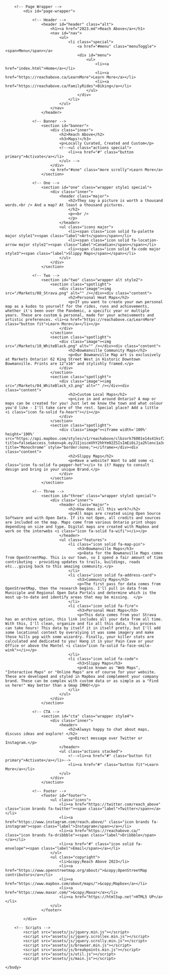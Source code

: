 <html>
	<head>
		<title>Reach Above</title>
		<meta charset="utf-8" />
		<meta name="viewport" content="width=device-width, initial-scale=1, user-scalable=no" />
		<link rel="stylesheet" href="assets/css/main.css" />
		<noscript><link rel="stylesheet" href="assets/css/noscript.css" /></noscript>
	</head>
	<body class="landing is-preload">

		<!-- Page Wrapper -->
			<div id="page-wrapper">

				<!-- Header -->
					<header id="header" class="alt">
						<h1><a href="2023.md">Reach Above</a></h1>
						<nav id="nav">
							<ul>
								<li class="special">
									<a href="#menu" class="menuToggle"><span>Menu</span></a>
									<div id="menu">
										<ul>
											<li><a href="index.html">Home</a></li>
											<li><a href="https://reachabove.ca/LearnMore">Learn More</a></li>
											<li><a href="https://reachabove.ca/FamilyRides">Biking</a></li>
										</ul>
									</div>
								</li>
							</ul>
						</nav>
					</header>

				<!-- Banner -->
					<section id="banner">
						<div class="inner">
							<h2>Reach Above</h2>
							<h3>Maps!</h3>
							<p>Locally Curated, Created and Custom</p>
							<!--<ul class="actions special">
								<li><a href="#" class="button primary">Activate</a></li>
							</ul> -->
						</div>
						<a href="#one" class="more scrolly">Learn More</a>
					</section>

				<!-- One -->
					<section id="one" class="wrapper style1 special">
						<div class="inner">
							<header class="major">
								<h2>They say a picture is worth a thousand words.<br /> And a map? At least a thousand pictures. 
								</h2>
								<p><br />
								</p>
							</header>
							<ul class="icons major">
								<li><span class="icon solid fa-palette major style1"><span class="label">Art</span></span></li>
								<li><span class="icon solid fa-location-arrow major style2"><span class="label">Canadian</span></span></li>
								<li><span class="icon solid fa-code major style3"><span class="label">Slippy Maps</span></span></li>
							</ul>
						</div>
					</section>

				<!-- Two -->
					<section id="two" class="wrapper alt style2">
						<section class="spotlight">
							<div class="image"><img src="/Markets/08_Strava.png" alt="" /></div><div class="content">
								<h2>Personal Heat Maps</h2>
								<p>If you want to create your own personal map as a kudos to yourself for the rides, runs and achievements, whether it's been over the Pandemic, a specific year or multiple years. These are custom & personal, made for your acheivements and artistic preferences. <li><a href="https://reachabove.ca/LearnMore" class="button fit">Learn More</a></li></p>
							</div>
						</section>
						<section class="spotlight">
							<div class="image"><img src="/Markets/10_WhiteBlack.png" alt="" /></div><div class="content">
								<h2>Bowmanville Community Maps</h2>
								<p>Our Bowmanville Map art is exclusively at Markets Ontario! 62 King Street West in Historic Downtown Bowmanville. Prints are 12"x16" and stylishly framed.</p>
							</div>
						</section>
						<section class="spotlight">
							<div class="image"><img src="/Markets/04_WhiteBlack_x3.png" alt="" /></div><div class="content">
								<h2>Custom Local Maps</h2>
								<p>Live in and around Ontario? A map or maps can be created for you! Just let me know the town and what colour you'd like - I'll take care of the rest. Special place? Add a little <i class="icon fa-solid fa-heart"></i></p>
							</div>
						</section>
						<section class="spotlight">
							<div class="image"><iframe width='100%' height='100%' src="https://api.mapbox.com/styles/v1/reachabove/clbzork76001e14s41ksf2ecd.html?title=false&access_token=pk.eyJ1IjoicmVhY2hhYm92ZSIsImEiOiJja2hlenc1a3cwbTloMnByejU3Z3JoMXVjIn0.EojHQhHk73D3XVIXMyXbAg&zoomwheel=false#1.00/42.34/-100.34" title="Monochrome" style="border:none;"></iframe></div><div class="content">
								<h2>Slippy Maps</h2>
								<p>Have a website? Want to add some <i class="icon fa-solid fa-pepper-hot"></i> to it? Happy to consult design and bring in your unique Brand.</p>
							</div>
						</section>		
					</section>

				<!-- Three -->
					<section id="three" class="wrapper style3 special">
						<div class="inner">
							<header class="major">
								<h2>How does all this work?</h2>
								<p>All maps are created using Open Source Software and with Open Data. If its not Open, all credits and sources are included on the map. Maps come from various Ontario print shops depending on size and type. Digital maps are created with Mapbox and work on the interwebs <i class="icon fa-solid fa-wifi"></i></p>
							</header>
							<ul class="features">
								<li class="icon solid fa-map-pin">
									<h3>Bowmanville Maps</h3>
									<p>Data for the Bowmanville Maps comes from OpenStreetMap. This is our town, so I spend a fair amount of time contributing - providing updates to trails, buildings, roads etc...giving back to this amazing community.</p>
								</li>
								<li class="icon solid fa-address-card">
									<h3>Community Maps</h3>
									<p>The first pass for data comes from OpenStreetMap, then the research begins. I'll pull in data from Municiple and Regional Open Data Portals and determine which is the most up-to-date and identify areas that may be missing.  </p>
								</li>
								<li class="icon solid fa-fire">
									<h3>Personal Heat Maps</h3>
									<p>This data comes from you! Strava has an archive option, this link includes all your data from all time. With this, I'll clean, organize and fix all this data, this process can take hours! This data by itself it in itself pretty, but I'll add some locational context by overalying it was some imagery and make those hills pop with some wizardry. Finally, your killer stats are calculated and dedicated to you! Hang it in your Pain Cave or your Office or above the Mantel <i class="icon fa-solid fa-face-smile-wink"></i></p>
								</li>
								<li class="icon solid fa-code">
									<h3>Slippy Maps</h3>
									<p>Also known as "Web Maps", "Interactive Maps" or "Online Maps" are of course for your website. These are developed and styled in Mapbox and complement your company brand. These can be complex with custom data or as simple as a "Find us here!" Way better than a Gmap IMHO!</p>
								</li>
							</ul>
						</div>
					</section>

				<!-- CTA -->
					<section id="cta" class="wrapper style4">
						<div class="inner">
							<header>
								<h2>Always happy to chat about maps, discuss ideas and explore! </h2>
								<p>Direct message over Twitter or Instagram.</p>
							</header>
							<ul class="actions stacked">
								<!--<li><a href="#" class="button fit primary">Activate</a></li>-->
								<li><a href="#" class="button fit">Learn More</a></li>
							</ul>
						</div>
					</section>

				<!-- Footer -->
					<footer id="footer">
						<ul class="icons">
							<li><a href="https://twitter.com/reach_above" class="icon brands fa-twitter"><span class="label">Twitter</span></a></li>
							<li><a href="https://www.instagram.com/reach.above/" class="icon brands fa-instagram"><span class="label">Instagram</span></a></li>
							<li><a href="https://reachabove.ca/" class="icon brands fa-dribbble"><span class="label">Dribbble</span></a></li>
							<li><a href="#" class="icon solid fa-envelope"><span class="label">Email</span></a></li>
						</ul>
						<ul class="copyright">
							<li>&copy;Reach Above 2023</li>
							<li><a href="https://www.openstreetmap.org/about/">&copy;OpenStreetMap contributors</a></li>
							<li><a href="https://www.mapbox.com/about/maps/">&copy;Mapbox</a></li>
							<li><a href="https://www.maxar.com/">&copy;Maxar</a></li>
							<li><a href="https://html5up.net">HTML5 UP</a></li>
						</ul>
					</footer>

			</div>

		<!-- Scripts -->
			<script src="assets/js/jquery.min.js"></script>
			<script src="assets/js/jquery.scrollex.min.js"></script>
			<script src="assets/js/jquery.scrolly.min.js"></script>
			<script src="assets/js/browser.min.js"></script>
			<script src="assets/js/breakpoints.min.js"></script>
			<script src="assets/js/util.js"></script>
			<script src="assets/js/main.js"></script>

	</body>
</html>
